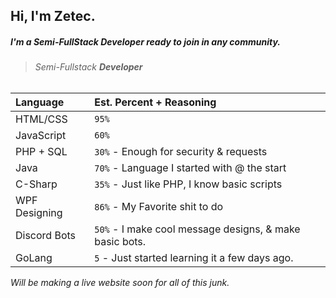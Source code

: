 ## Hi, I'm Zetec.

##### I'm a Semi-FullStack Developer ready to join in any community.
> ###### *Semi-Fullstack __Developer__*



| Language           | Est. Percent + Reasoning
|:-------------------|:--------------|
| HTML/CSS           | `95%`         |
| JavaScript         | `60%`         |
| PHP + SQL          | `30%` - Enough for security & requests |
| Java               | `70%` - Language I started with @ the start |
| C-Sharp            | `35%` - Just like PHP, I know basic scripts |
| WPF Designing      | `86%` - My Favorite shit to do |
| Discord Bots       | `50%` - I make cool message designs, & make basic bots. |
| GoLang             | `5` - Just started learning it a few days ago. |


*Will be making a live website soon for all of this junk.*
